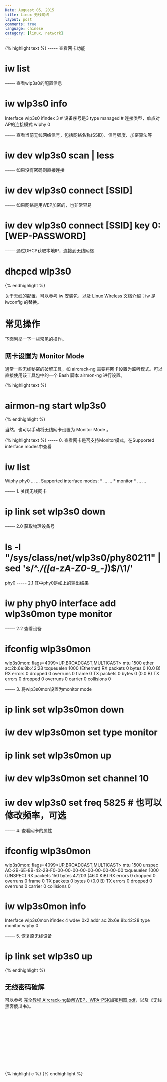 ```yaml
---
Date: Auguest 05, 2015
title: Linux 无线网络
layout: post
comments: true
language: chinese
category: [linux, network]
---
```



<!-- more -->

{% highlight text %}
----- 查看网卡功能
# iw list

----- 查看wlp3s0的配置信息
# iw wlp3s0 info
Interface wlp3s0
    ifindex 3                      # 设备序号是3
    type managed                   # 连接类型，单点对AP的连接模式
    wiphy 0

----- 查看当前无线网络信号，包括网络名称(SSID)、信号强度、加密算法等
# iw dev wlp3s0 scan | less

----- 如果没有密码则直接连接
# iw dev wlp3s0 connect [SSID]
----- 如果网络是用WEP加密的，也非常容易
# iw dev wlp3s0 connect [SSID] key 0:[WEP-PASSWORD]

----- 通过DHCP获取本地IP，连接到无线网络
# dhcpcd wlp3s0
{% endhighlight %}

关于无线的配置，可以参考 iw 安装包，以及 [Linux Wireless](http://www.linuxwireless.org/en/users/Documentation/iw) 文档介绍；iw 是 iwconfig 的替换。

<!--
但网络使用的是 WPA 或 WPA2 协议的话，事情就不好办了。这种情况，您就得使用叫做 wpasupplicant 的工具，它默认是没有的。然后需要修改 /etc/wpasupplicant/wpa_supplicant.conf 文件，增加如下行：
network={    ssid="[网络 ssid]"    psk="[密码]"    priority=1}
我建议你在文件的末尾添加它，并确保其他配置都注释掉。要注意 SSID 和密码字串都是大小写敏感的。在技术上您也可以把接入点的名称当做是 SSID，使用 wpa_supplicant 工具的话会有合适的 SSID 来替代这个名字。
一旦配置文件修改完成后，在后台启动此命令：
$ sudo wpa_supplicant -i wlan0 -c /etc/wpa_supplicant/wpa_supplicant.conf
-->






# 常见操作

下面列举一下一些常见的操作。

## 网卡设置为 Monitor Mode

通常一些无线秘密的破解工具，如 aircrack-ng 需要将网卡设置为监听模式。可以直接使用该工具包中的一个 Bash 脚本 airmon-ng 进行设置。

{% highlight text %}
# airmon-ng start wlp3s0
{% endhighlight %}

当然，也可以手动将无线网卡设置为 Monitor Mode 。

{% highlight text %}
----- 0. 查看网卡是否支持Monitor模式，在Supported interface modes中查看
# iw list
Wiphy phy0
    ... ...
    Supported interface modes:
        * ... ...
        * monitor
        * ... ...

----- 1. 关闭无线网卡
# ip link set wlp3s0 down

----- 2.0 获取物理设备号
# ls -l "/sys/class/net/wlp3s0/phy80211" | sed 's/^.*\/\([a-zA-Z0-9_-]*\)$/\1/'
phy0
----- 2.1 其中phy0是如上的输出结果
# iw phy phy0 interface add wlp3s0mon type monitor
----- 2.2 查看设备
# ifconfig wlp3s0mon
wlp3s0mon: flags=4099<UP,BROADCAST,MULTICAST>  mtu 1500
    ether ac:2b:6e:8b:42:28  txqueuelen 1000  (Ethernet)
    RX packets 0  bytes 0 (0.0 B)
    RX errors 0  dropped 0  overruns 0  frame 0
    TX packets 0  bytes 0 (0.0 B)
    TX errors 0  dropped 0 overruns 0  carrier 0  collisions 0

----- 3. 将wlp3s0mon设置为monitor mode
# ip link set wlp3s0mon down
# iw dev wlp3s0mon set type monitor
# ip link set wlp3s0mon up
# iw dev wlp3s0mon set channel 10
# iw dev wlp3s0 set freq 5825              # 也可以修改频率，可选

----- 4. 查看网卡的属性
# ifconfig wlp3s0mon
wlp3s0mon: flags=4099<UP,BROADCAST,MULTICAST>  mtu 1500
    unspec AC-2B-6E-8B-42-28-F0-00-00-00-00-00-00-00-00-00  txqueuelen 1000  (UNSPEC)
    RX packets 150  bytes 47203 (46.0 KiB)
    RX errors 0  dropped 0  overruns 0  frame 0
    TX packets 0  bytes 0 (0.0 B)
    TX errors 0  dropped 0 overruns 0  carrier 0  collisions 0

# iw wlp3s0mon info
Interface wlp3s0mon
    ifindex 4
    wdev 0x2
    addr ac:2b:6e:8b:42:28
    type monitor
    wiphy 0

----- 5. 恢复原无线设备
# ip link set wlp3s0 up
{% endhighlight %}


## 无线密码破解

可以参考 [完全教程 Aircrack-ng破解WEP、WPA-PSK加密利器.pdf](/reference/linux/network/Aircrack_ng_WEP_WPA_PSK.pdf "完全教程 Aircrack-ng破解WEP、WPA-PSK加密利器.pdf")，以及《无线黑客傻瓜书》。


<br><br>
<br><br>
<br><br>
<br><br>
<br><br>

<!--
Ubuntu 14.04中碰到的wlan抓包问题
http://leave001.blog.163.com/blog/static/162691293201432544553241/
完全教程 Aircrack-ng破解WEP、WPA-PSK加密利器
http://netsecurity.51cto.com/art/201105/264844_all.htm
-->















{% highlight c %}
{% endhighlight %}
